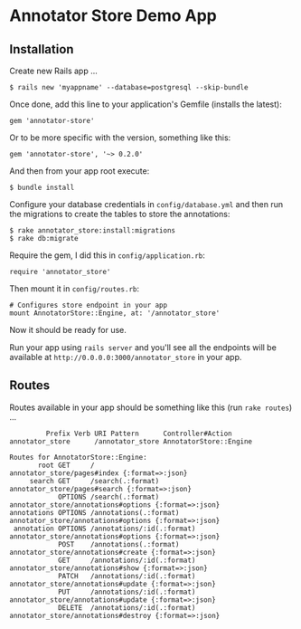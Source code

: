 
Annotator Store Demo App
========================

Installation
------------

Create new Rails app ...

    $ rails new 'myappname' --database=postgresql --skip-bundle

Once done, add this line to your application's Gemfile (installs the latest):

    gem 'annotator-store'

Or to be more specific with the version, something like this:

    gem 'annotator-store', '~> 0.2.0'

And then from your app root execute:

    $ bundle install

Configure your database credentials in `config/database.yml` and then run the
migrations to create the tables to store the annotations:

    $ rake annotator_store:install:migrations
    $ rake db:migrate

Require the gem, I did this in `config/application.rb`:

    require 'annotator_store'

Then mount it in `config/routes.rb`:

    # Configures store endpoint in your app
    mount AnnotatorStore::Engine, at: '/annotator_store'

Now it should be ready for use.

Run your app using `rails server` and you'll see all the endpoints will be available at
`http://0.0.0.0:3000/annotator_store` in your app.


Routes
------

Routes available in your app should be something like this (run `rake routes`) ...

             Prefix Verb URI Pattern      Controller#Action
    annotator_store      /annotator_store AnnotatorStore::Engine

    Routes for AnnotatorStore::Engine:
           root GET     /                          annotator_store/pages#index {:format=>:json}
         search GET     /search(.:format)          annotator_store/pages#search {:format=>:json}
                OPTIONS /search(.:format)          annotator_store/annotations#options {:format=>:json}
    annotations OPTIONS /annotations(.:format)     annotator_store/annotations#options {:format=>:json}
     annotation OPTIONS /annotations/:id(.:format) annotator_store/annotations#options {:format=>:json}
                POST    /annotations(.:format)     annotator_store/annotations#create {:format=>:json}
                GET     /annotations/:id(.:format) annotator_store/annotations#show {:format=>:json}
                PATCH   /annotations/:id(.:format) annotator_store/annotations#update {:format=>:json}
                PUT     /annotations/:id(.:format) annotator_store/annotations#update {:format=>:json}
                DELETE  /annotations/:id(.:format) annotator_store/annotations#destroy {:format=>:json}
